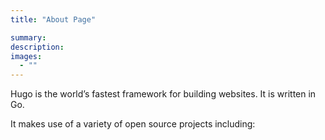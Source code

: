 ```yaml
---
title: "About Page"

summary:
description: 
images: 
  - ""
---
```


Hugo is the world’s fastest framework for building websites. It is written in Go.

It makes use of a variety of open source projects including: